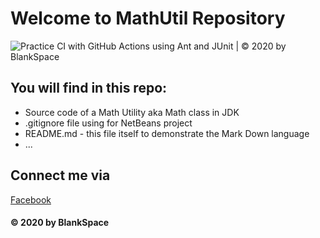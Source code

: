 # Welcome to MathUtil Repository
![Practice CI with GitHub Actions using Ant and JUnit | © 2020 by BlankSpace](https://github.com/HuyVDSE/math-util/workflows/Practice%20CI%20with%20GitHub%20Actions%20using%20Ant%20and%20JUnit%20%7C%20%C2%A9%202020%20by%20BlankSpace/badge.svg?branch=main)

## You will find in this repo:
* Source code of a Math Utility aka Math class in JDK
* .gitignore file using for NetBeans project
* README.md - this file itself to demonstrate the Mark Down language
* ...

## Connect me via
[Facebook](https://facebook.com/duchuy2501)

#### © 2020 by BlankSpace